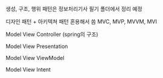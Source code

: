 생성, 구조, 행위 패턴은 정보처리기사 필기 폴더에서 정리 예정 

디자인 패턴 + 아키텍쳐 패턴 혼용해서 씀
MVC, MVP, MVVM, MVI

Model View Controller (spring의 구조)

Model View Presentation

Model View ViewModel

Model View Intent


